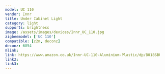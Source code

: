 ```yaml
---
model: UC 110
vendor: Innr
title: Under Cabinet Light
category: light
supports: brightness
image: /assets/images/devices/Innr_UC_110.jpg
zigbeemodel: ['UC 110']
compatible: [z2m, deconz]
deconz: 6854
mlink: 
link: https://www.amazon.co.uk/Innr-UC-110-Aluminium-Plastic/dp/B018SBUO9Y
link2: 
link3: 
---
```

